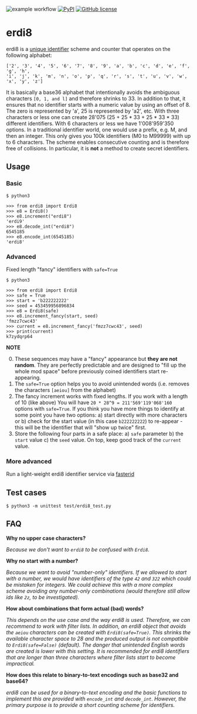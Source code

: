 ![example workflow](https://github.com/athalhammer/erdi8/actions/workflows/unit_tests.yml/badge.svg)
[![PyPI](https://img.shields.io/pypi/v/erdi8)](https://pypi.org/project/erdi8)
[![GitHub license](https://img.shields.io/github/license/athalhammer/erdi8.svg)](https://github.com/athalhammer/erdi8/blob/master/LICENSE)

# erdi8

erdi8 is a [unique identifier](https://www.wikidata.org/wiki/Q6545185) scheme and counter that operates on the following alphabet:

```
['2', '3', '4', '5', '6', '7', '8', '9', 'a', 'b', 'c', 'd', 'e', 'f', 'g', 'h', 
'i', 'j', 'k', 'm', 'n', 'o', 'p', 'q', 'r', 's', 't', 'u', 'v', 'w', 'x', 'y', 'z']
```

It is basically a base36 alphabet that intentionally avoids the ambiguous characters `[0, 1, and l]` and therefore shrinks to 33. In addition to that, it ensures that no identifier starts with a numeric value by using an offset of 8. The zero is represented by 'a', 25 is represented by 'a2', etc. With three characters or less one can create 28'075 (25 + 25 * 33 + 25 * 33 * 33) different identifiers. With 6 characters or less we have 1'008'959'350 options. In a traditional identifier world, one would use a prefix, e.g. M, and then an integer. This only gives you 100k identifiers (M0 to M99999) with up to 6 characters. The scheme enables consecutive counting and is therefore free of collisions. In particular, it is __not__ a method to create secret identifiers.

## Usage


### Basic
```
$ python3

>>> from erdi8 import Erdi8
>>> e8 = Erdi8()
>>> e8.increment("erdi8")
'erdi9'
>>> e8.decode_int("erdi8")
6545185
>>> e8.encode_int(6545185)
'erdi8'
```

### Advanced
Fixed length "fancy" identifiers with `safe=True` 

```
$ python3

>>> from erdi8 import Erdi8
>>> safe = True
>>> start = 'b222222222'
>>> seed = 453459956896834
>>> e8 = Erdi8(safe)
>>> e8.increment_fancy(start, seed)
'fmzz7cwc43'
>>> current = e8.increment_fancy('fmzz7cwc43', seed)
>>> print(current)
k7zydqrp64
```

**NOTE**

0. These sequences may have a "fancy" appearance but __they are not random__. They are perfectly predictable and are designed to "fill up the whole mod space" before previously coined identifiers start re-appearing.
1. The `safe=True` option helps you to avoid unintended words (i.e. removes the characters `[aeiou]` from the alphabet)
2. The fancy increment works with fixed lengths. If you work with a length of 10 (like above) You will have `20 * 28^9 = 211'569'119'068'160` options with `safe=True`. If you think you have more things to identify at some point you have two options: a) start directly with more characters or b) check for the start value (in this case `b222222222`) to re-appear - this will be the identifier that will "show up twice" first.
3. Store the following four parts in a safe place: a) `safe` parameter b) the `start` value c) the `seed` value. On top, keep good track of the `current` value.

### More advanced
Run a light-weight erdi8 identifier service via [fasterid](https://github.com/athalhammer/fasterid)


## Test cases

```
$ python3 -m unittest test/erdi8_test.py 
```

## FAQ

__Why no upper case characters?__

_Because we don't want to `erdi8` to be confused with `Erdi8`._

__Why no start with a number?__

_Because we want to avoid "number-only" identifiers. If we allowed to start with a number, we would have identifiers of the type `42` and `322` which could be mistaken for integers. We could achieve this with a more complex scheme avoiding any number-only combinations (would therefore still allow ids like `2z`, to be investigated)._

__How about combinations that form actual (bad) words?__

_This depends on the use case and the way erdi8 is used. Therefore, we can recommend to work with filter lists. In addition, an erdi8 object that avoids the `aeiou` characters can be created with `Erdi8(safe=True)`. This shrinks the available character space to 28 and the produced output is not compatible to `Erdi8(safe=False)` (default). The danger that unintended English words are created is lower with this setting.  It is recommended for erdi8 identifiers that are longer than three characters where filter lists start to become impractical._

__How does this relate to binary-to-text encodings such as base32 and base64?__

_erdi8 can be used for a binary-to-text encoding and the basic functions to implement this are provided with `encode_int` and `decode_int`. However, the primary purpose is to provide a short counting scheme for identifiers._
